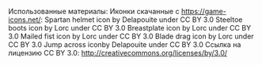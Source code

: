Использованные материалы:
Иконки скачанные с https://game-icons.net/:
Spartan helmet icon by Delapouite under CC BY 3.0
Steeltoe boots icon by Lorc under CC BY 3.0
Breastplate icon by Lorc under CC BY 3.0
Mailed fist icon by Lorc under CC BY 3.0
Blade drag icon by Lorc under CC BY 3.0
Jump across iconby Delapouite under CC BY 3.0
Ссылка на лицензию СС BY 3.0: http://creativecommons.org/licenses/by/3.0/
